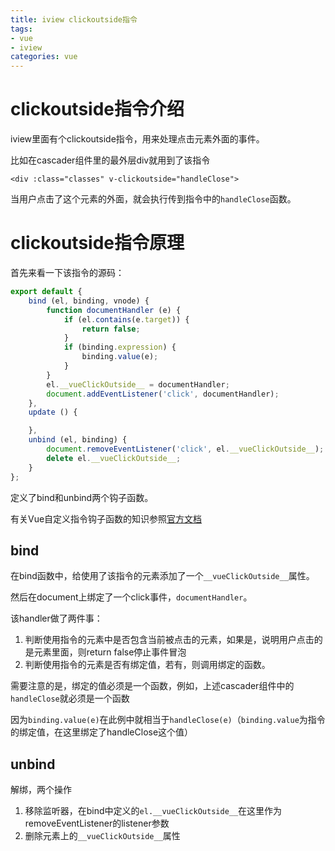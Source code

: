 ```yaml
---
title: iview clickoutside指令
tags:
- vue
- iview
categories: vue
---
```


# clickoutside指令介绍

iview里面有个clickoutside指令，用来处理点击元素外面的事件。

比如在cascader组件里的最外层div就用到了该指令

```vue
<div :class="classes" v-clickoutside="handleClose">
```

当用户点击了这个元素的外面，就会执行传到指令中的`handleClose`函数。

# clickoutside指令原理

首先来看一下该指令的源码：

```javascript
export default {
    bind (el, binding, vnode) {
        function documentHandler (e) {
            if (el.contains(e.target)) {
                return false;
            }
            if (binding.expression) {
                binding.value(e);
            }
        }
        el.__vueClickOutside__ = documentHandler;
        document.addEventListener('click', documentHandler);
    },
    update () {

    },
    unbind (el, binding) {
        document.removeEventListener('click', el.__vueClickOutside__);
        delete el.__vueClickOutside__;
    }
};
```

定义了bind和unbind两个钩子函数。

有关Vue自定义指令钩子函数的知识参照[官方文档][vue custom-directive]

## bind

在bind函数中，给使用了该指令的元素添加了一个`__vueClickOutside__`属性。

然后在document上绑定了一个click事件，`documentHandler`。

该handler做了两件事：

1. 判断使用指令的元素中是否包含当前被点击的元素，如果是，说明用户点击的是元素里面，则return false停止事件冒泡
2. 判断使用指令的元素是否有绑定值，若有，则调用绑定的函数。

需要注意的是，绑定的值必须是一个函数，例如，上述cascader组件中的`handleClose`就必须是一个函数

因为`binding.value(e)`在此例中就相当于`handleClose(e)`（`binding.value`为指令的绑定值，在这里绑定了handleClose这个值）

## unbind

解绑，两个操作

1. 移除监听器，在bind中定义的`el.__vueClickOutside__`在这里作为removeEventListener的listener参数
2. 删除元素上的`__vueClickOutside__`属性




[vue custom-directive]: https://cn.vuejs.org/v2/guide/custom-directive.html
